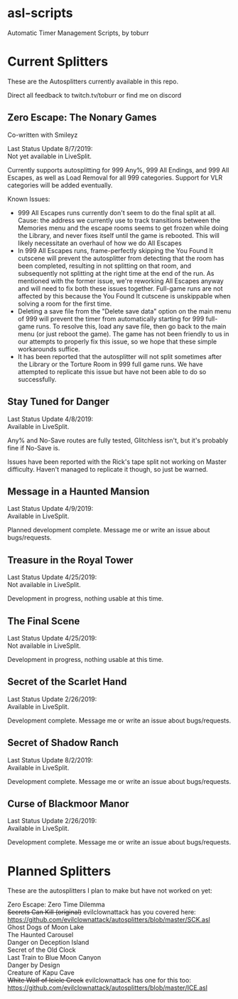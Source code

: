 # asl-scripts
Automatic Timer Management Scripts, by toburr

# Current Splitters
These are the Autosplitters currently available in this repo.

Direct all feedback to twitch.tv/toburr or find me on discord

## Zero Escape: The Nonary Games
Co-written with Smileyz

Last Status Update 8/7/2019:  
Not yet available in LiveSplit.

Currently supports autosplitting for 999 Any%, 999 All Endings, and 999 All Escapes, as well as Load Removal for all 999 categories. Support for VLR categories will be added eventually.

Known Issues:
- 999 All Escapes runs currently don't seem to do the final split at all. Cause: the address we currently use to track transitions between the Memories menu and the escape rooms seems to get frozen while doing the Library, and never fixes itself until the game is rebooted. This will likely necessitate an overhaul of how we do All Escapes
- In 999 All Escapes runs, frame-perfectly skipping the You Found It cutscene will prevent the autosplitter from detecting that the room has been completed, resulting in not splitting on that room, and subsequently not splitting at the right time at the end of the run. As mentioned with the former issue, we're reworking All Escapes anyway and will need to fix both these issues together. Full-game runs are not affected by this because the You Found It cutscene is unskippable when solving a room for the first time.
- Deleting a save file from the "Delete save data" option on the main menu of 999 will prevent the timer from automatically starting for 999 full-game runs. To resolve this, load any save file, then go back to the main menu (or just reboot the game). The game has not been friendly to us in our attempts to properly fix this issue, so we hope that these simple workarounds suffice.
- It has been reported that the autosplitter will not split sometimes after the Library or the Torture Room in 999 full game runs. We have attempted to replicate this issue but have not been able to do so successfully.

## Stay Tuned for Danger

Last Status Update 4/8/2019:  
Available in LiveSplit.

Any% and No-Save routes are fully tested, Glitchless isn't, but it's probably fine if No-Save is.

Issues have been reported with the Rick's tape split not working on Master difficulty. Haven't managed to replicate it though, so just be warned.

## Message in a Haunted Mansion

Last Status Update 4/9/2019:  
Available in LiveSplit.

Planned development complete. Message me or write an issue about bugs/requests.

## Treasure in the Royal Tower

Last Status Update 4/25/2019:  
Not available in LiveSplit.

Development in progress, nothing usable at this time.

## The Final Scene

Last Status Update 4/25/2019:  
Not available in LiveSplit.

Development in progress, nothing usable at this time.

## Secret of the Scarlet Hand

Last Status Update 2/26/2019:  
Available in LiveSplit.

Development complete. Message me or write an issue about bugs/requests.

## Secret of Shadow Ranch

Last Status Update 8/2/2019:  
Available in LiveSplit.  

Development complete. Message me or write an issue about bugs/requests.  

## Curse of Blackmoor Manor

Last Status Update 2/26/2019:  
Available in LiveSplit.

Development complete. Message me or write an issue about bugs/requests.

# Planned Splitters
These are the autosplitters I plan to make but have not worked on yet:

Zero Escape: Zero Time Dilemma  
~~Secrets Can Kill (original)~~ evilclownattack has you covered here: https://github.com/evilclownattack/autosplitters/blob/master/SCK.asl  
Ghost Dogs of Moon Lake  
The Haunted Carousel  
Danger on Deception Island  
Secret of the Old Clock  
Last Train to Blue Moon Canyon  
Danger by Design  
Creature of Kapu Cave  
~~White Wolf of Icicle Creek~~ evilclownattack has one for this too: https://github.com/evilclownattack/autosplitters/blob/master/ICE.asl
